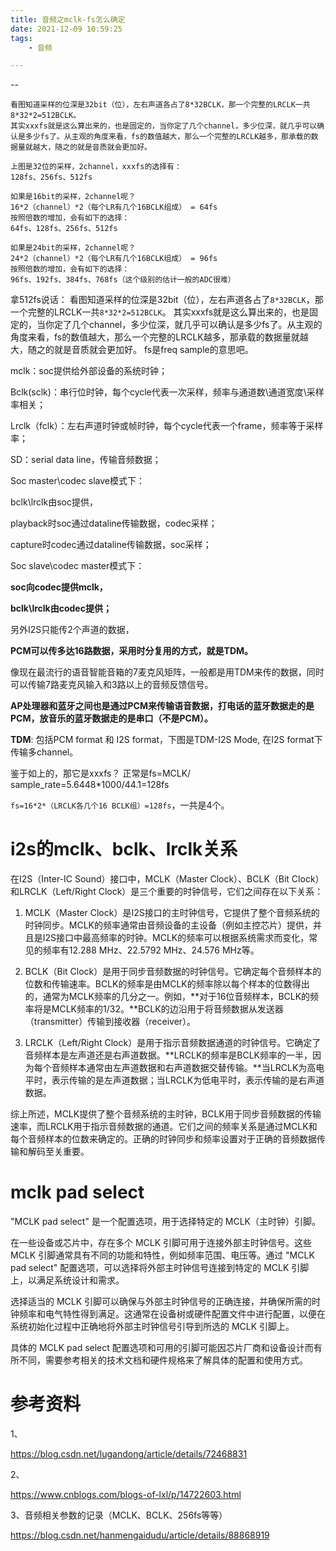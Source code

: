 ```yaml
---
title: 音频之mclk-fs怎么确定
date: 2021-12-09 10:59:25
tags:
	- 音频

---
```


--

```
看图知道采样的位深是32bit（位），左右声道各占了8*32BCLK，那一个完整的LRCLK一共8*32*2=512BCLK。 
其实xxxfs就是这么算出来的，也是固定的，当你定了几个channel，多少位深，就几乎可以确认是多少fs了。从主观的角度来看，fs的数值越大，那么一个完整的LRCLK越多，那承载的数据量就越大，随之的就是音质就会更加好。
```



```
上图是32位的采样，2channel，xxxfs的选择有： 
128fs、256fs、512fs

如果是16bit的采样，2channel呢？ 
16*2（channel）*2（每个LR有几个16BCLK组成） = 64fs 
按照倍数的增加，会有如下的选择： 
64fs、128fs、256fs、512fs

如果是24bit的采样，2channel呢？ 
24*2（channel）*2（每个LR有几个16BCLK组成） = 96fs 
按照倍数的增加，会有如下的选择： 
96fs、192fs、384fs、768fs（这个级别的估计一般的ADC很难）
```



拿512fs说话：
看图知道采样的位深是32bit（位），左右声道各占了`8*32BCLK`，那一个完整的LRCLK一共`8*32*2=512BCLK`。
其实xxxfs就是这么算出来的，也是固定的，当你定了几个channel，多少位深，就几乎可以确认是多少fs了。从主观的角度来看，fs的数值越大，那么一个完整的LRCLK越多，那承载的数据量就越大，随之的就是音质就会更加好。
fs是freq sample的意思吧。



mclk：soc提供给外部设备的系统时钟；

Bclk(sclk)：串行位时钟，每个cycle代表一次采样，频率与通道数\通道宽度\采样率相关；

Lrclk（fclk）：左右声道时钟或帧时钟，每个cycle代表一个frame，频率等于采样率；

SD：serial data line，传输音频数据；



Soc master\codec slave模式下：

bclk\lrclk由soc提供，

playback时soc通过dataline传输数据，codec采样；

capture时codec通过dataline传输数据，soc采样；



Soc slave\codec master模式下：

**soc向codec提供mclk，**

**bclk\lrclk由codec提供；**



另外I2S只能传2个声道的数据，

**PCM可以传多达16路数据，采用时分复用的方式，就是TDM。**

像现在最流行的语音智能音箱的7麦克风矩阵，一般都是用TDM来传的数据，同时可以传输7路麦克风输入和3路以上的音频反馈信号。

**AP处理器和蓝牙之间也是通过PCM来传输语音数据，打电话的蓝牙数据走的是PCM，放音乐的蓝牙数据走的是串口（不是PCM）。**

**TDM**: 包括PCM format 和 I2S format，下图是TDM-I2S Mode, 在I2S format下传输多channel。



鉴于如上的，那它是xxxfs？ 
正常是fs=MCLK/ sample_rate=5.6448*1000/44.1=128fs

`fs=16*2*（LRCLK各几个16 BCLK组）=128fs`，一共是4个。

# i2s的mclk、bclk、lrclk关系

在I2S（Inter-IC Sound）接口中，MCLK（Master Clock）、BCLK（Bit Clock）和LRCLK（Left/Right Clock）是三个重要的时钟信号，它们之间存在以下关系：

1. MCLK（Master Clock）是I2S接口的主时钟信号，它提供了整个音频系统的时钟同步。MCLK的频率通常由音频设备的主设备（例如主控芯片）提供，并且是I2S接口中最高频率的时钟。MCLK的频率可以根据系统需求而变化，常见的频率有12.288 MHz、22.5792 MHz、24.576 MHz等。

2. BCLK（Bit Clock）是用于同步音频数据的时钟信号。它确定每个音频样本的位数和传输速率。BCLK的频率是由MCLK的频率除以每个样本的位数得出的，通常为MCLK频率的几分之一。例如，**对于16位音频样本，BCLK的频率将是MCLK频率的1/32。**BCLK的边沿用于将音频数据从发送器（transmitter）传输到接收器（receiver）。

3. LRCLK（Left/Right Clock）是用于指示音频数据通道的时钟信号。它确定了音频样本是左声道还是右声道数据。**LRCLK的频率是BCLK频率的一半，因为每个音频样本通常由左声道数据和右声道数据交替传输。**当LRCLK为高电平时，表示传输的是左声道数据；当LRCLK为低电平时，表示传输的是右声道数据。

综上所述，MCLK提供了整个音频系统的主时钟，BCLK用于同步音频数据的传输速率，而LRCLK用于指示音频数据的通道。它们之间的频率关系是通过MCLK和每个音频样本的位数来确定的。正确的时钟同步和频率设置对于正确的音频数据传输和解码至关重要。

# mclk pad select

"MCLK pad select" 是一个配置选项，用于选择特定的 MCLK（主时钟）引脚。

在一些设备或芯片中，存在多个 MCLK 引脚可用于连接外部主时钟信号。这些 MCLK 引脚通常具有不同的功能和特性，例如频率范围、电压等。通过 "MCLK pad select" 配置选项，可以选择将外部主时钟信号连接到特定的 MCLK 引脚上，以满足系统设计和需求。

选择适当的 MCLK 引脚可以确保与外部主时钟信号的正确连接，并确保所需的时钟频率和电气特性得到满足。这通常在设备树或硬件配置文件中进行配置，以便在系统初始化过程中正确地将外部主时钟信号引导到所选的 MCLK 引脚上。

具体的 MCLK pad select 配置选项和可用的引脚可能因芯片厂商和设备设计而有所不同，需要参考相关的技术文档和硬件规格来了解具体的配置和使用方式。

# 参考资料

1、

https://blog.csdn.net/lugandong/article/details/72468831

2、

https://www.cnblogs.com/blogs-of-lxl/p/14722603.html

3、音频相关参数的记录（MCLK、BCLK、256fs等等）

https://blog.csdn.net/hanmengaidudu/article/details/88868919